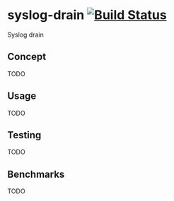 syslog-drain [![Build Status](https://travis-ci.org/CamShaft/syslog-drain.png?branch=master)](https://travis-ci.org/CamShaft/syslog-drain)
============

Syslog drain

Concept
-------

TODO

Usage
-----

TODO

Testing
-------

TODO

Benchmarks
----------

TODO
